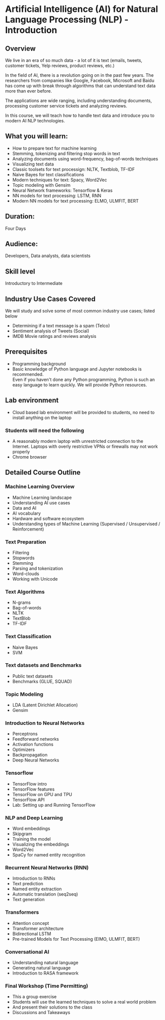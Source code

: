 # Artificial Intelligence (AI) for Natural Language Processing (NLP) - Introduction

## Overview
We live in an era of so much data - a lot of it is text (emails, tweets, customer tickets, Yelp reviews, product reviews, etc.)

In the field of AI, there is a revolution going on in the past few years.  The researchers from companies like Google, Facebook, Microsoft and Baidu has come up with break through algorithms that can understand text data more than ever before.

The applications are wide ranging, including understanding documents, processing customer service tickets and analyzing reviews.

In this course, we will teach how to handle text data
and introduce you to modern AI NLP technologies.


## What you will learn:
- How to prepare text for machine learning
- Stemming,  tokenizing and filtering stop words in text
- Analyzing documents using word-frequency, bag-of-words techniques
- Visualizing text data
- Classic toolsets for text processign: NLTK, Textblob, TF-IDF
- Naive Bayes for text classifications
- Modern techniques for text: Spacy, Word2Vec
- Topic modeling with Gensim
- Neural Network frameworks: Tensorflow & Keras
- NN models for text processing: LSTM, RNN
- Modern NN models for text processing: ELMO, ULMFIT, BERT


## Duration:
Four Days

## Audience:
Developers, Data analysts, data scientists

## Skill level
Introductory to Intermediate

## Industry Use Cases Covered
We will study and solve some of most common industry use cases; listed below

* Determining if a text message is a spam (Telco)
* Sentiment analysis of Tweets (Social)
* IMDB Movie ratings and reviews analysis

## Prerequisites
- Programming background
- Basic knowledge of Python language and Jupyter notebooks is recommended.  
Even if you haven't done any Python programming, Python is such an easy language to learn quickly.  We will provide Python resources.


## Lab environment
- Cloud based lab environment will be provided to students, no need to install anything on the laptop

### Students will need the following
* A reasonably modern laptop with unrestricted connection to the Internet.  Laptops with overly restrictive VPNs or firewalls may not work properly
* Chrome browser


## Detailed Course Outline

### Machine Learning Overview
* Machine Learning landscape
* Understanding AI use cases
* Data and AI
* AI vocabulary
* Hardware and software ecosystem
* Understanding types of Machine Learning (Supervised / Unsupervised / Reinforcement)


### Text Preparation
* Filtering
* Stopwords
* Stemming
* Parsing and tokenization
* Word-clouds
* Working with Unicode

### Text Algorithms
* N-grams
* Bag-of-words
* NLTK
* TextBlob
* TF-IDF

### Text Classification
* Naive Bayes
* SVM

### Text datasets and Benchmarks
* Public text datasets
* Benchmarks (GLUE, SQUAD)

### Topic Modeling
* LDA (Latent Dirichlet Allocation)
* Gensim

### Introduction to Neural Networks
* Perceptrons
* Feedforward networks
* Activation functions
* Optimizers
* Backpropagation
* Deep Neural Networks

### Tensorflow
* TensorFlow intro
* TensorFlow features
* TensorFlow on GPU and TPU
* TensorFlow API
* Lab: Setting up and Running TensorFlow

### NLP and Deep Learning
* Word embeddings
* Skipgram
* Training the model
* Visualizing the embeddings
* Word2Vec
* SpaCy for named entity recognition

### Recurrent Neural Networks (RNN)
* Introduction to RNNs
* Text prediction
* Named entity extraction
* Automatic translation (seq2seq)
* Text generation

### Transformers
* Attention concept
* Transformer architecture
* Bidirectional LSTM
* Pre-trained Models for Text Processing (ElMO, ULMFIT,  BERT)

### Conversational AI
* Understanding natural language
* Generating natural language
* Introduction to RASA framework

### Final Workshop (Time Permitting)
* This a group exercise
* Students will use the learned techniques to solve a real world problem
* And present their solutions to the class
* Discussions and Takeaways
